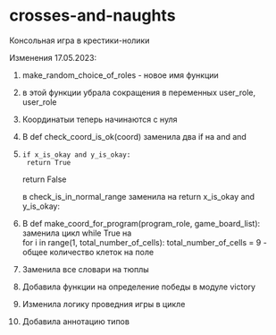 # crosses-and-naughts
Консольная игра в крестики-нолики

Изменения 17.05.2023:
1. make_random_choice_of_roles - новое имя функции
2. в этой функции убрала сокращения в переменных user_role, user_role
3. Координатыи теперь начинаются с нуля
4. В def check_coord_is_ok(coord) заменила два if на and and
5.     if x_is_okay and y_is_okay:
        return True
    return False
    
    в check_is_in_normal_range
    заменила на 
    return x_is_okay and y_is_okay:
    
6. В def make_coord_for_program(program_role, game_board_list):
заменила цикл
    while True
на    
for i in range(1, total_number_of_cells):
total_number_of_cells = 9 - общее количество клеток на поле
7. Заменила все словари на тюплы
8. Добавила функции на определение победы в модуле victory
9. Изменила логику проведния игры в цикле
10. Добавила аннотацию типов